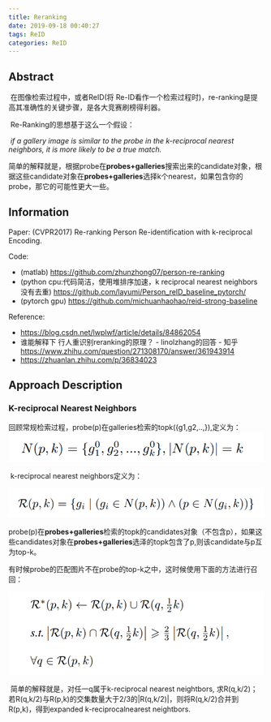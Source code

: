```yaml
---
title: Reranking
date: 2019-09-18 00:40:27
tags: ReID
categories: ReID
---
```

## Abstract

​		在图像检索过程中，或者ReID(将 Re-ID看作一个检索过程时)，re-ranking是提高其准确性的关键步骤，是各大竞赛刷榜得利器。

​		Re-Ranking的思想基于这么一个假设：

​		*if a gallery image is similar to the probe in the k-reciprocal nearest neighbors, it is more likely to be a true match.*

​		简单的解释就是，根据probe在**probes+galleries**搜索出来的candidate对象，根据这些candidate对象在**probes+galleries**选择k个nearest，如果包含你的probe，那它的可能性更大一些。

## Information

Paper: (CVPR2017) Re-ranking Person Re-identification with k-reciprocal Encoding.

Code: 

- (matlab) https://github.com/zhunzhong07/person-re-ranking
- (python cpu:代码简洁，使用堆排序加速，k reciprocal nearest neighbors没有去重)  https://github.com/layumi/Person_reID_baseline_pytorch/
- (pytorch gpu) https://github.com/michuanhaohao/reid-strong-baseline

Reference:

- https://blog.csdn.net/lwplwf/article/details/84862054
- 谁能解释下 行人重识别reranking的原理？ - linolzhang的回答 - 知乎
  https://www.zhihu.com/question/271308170/answer/361943914
- https://zhuanlan.zhihu.com/p/36834023

## Approach Description

### K-reciprocal Nearest Neighbors

​	回顾常规检索过程，probe(p)在galleries检索的topk({g1,g2,..,}),定义为：![](Reranking/top_k.png)

​	k-reciprocal nearest neighbors定义为：

![](Reranking/k-reciprocal.png)

​	probe(p)在**probes+galleries**检索的topk的candidates对象（不包含p），如果这些candidates对象在**probes+galleries**选泽的topk包含了p,则该candidate与p互为top-k。

​	有时候probe的匹配图片不在probe的top-k之中，这时候使用下面的方法进行召回：

![](Reranking/k-reciprocal-expand.png)

​	简单的解释就是，对任一q属于k-reciprocal nearest neightbors, 求R(q,k/2)； 若R(q,k/2)与R(p,k)的交集数量大于2/3的|R(q,k/2)|，则将R(q,k/2)合并到R(p,k)，得到expanded k-reciprocalnearest neightbors.

